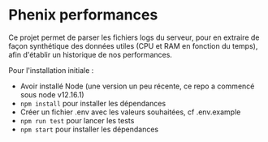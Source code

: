 # Phenix performances

Ce projet permet de parser les fichiers logs du serveur, pour en extraire de façon synthétique des données utiles (CPU et RAM en fonction du temps), afin d'établir un historique de nos performances.

Pour l'installation initiale :

- Avoir installé Node (une version un peu récente, ce repo a commencé sous node v12.16.1)
- `npm install` pour installer les dépendances
- Créer un fichier .env avec les valeurs souhaitées, cf .env.example
- `npm run test` pour lancer les tests
- `npm start` pour installer les dépendances
